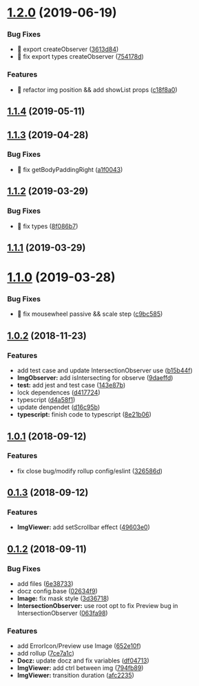 # [1.2.0](https://github.com/zWingz/react-image/compare/v1.1.4...v1.2.0) (2019-06-19)


### Bug Fixes

* 🐛 export createObserver ([3613d84](https://github.com/zWingz/react-image/commit/3613d84))
* 🐛 fix export types createObserver ([754178d](https://github.com/zWingz/react-image/commit/754178d))


### Features

* 🎸 refactor img position && add showList props ([c18f8a0](https://github.com/zWingz/react-image/commit/c18f8a0))



## [1.1.4](https://github.com/zWingz/react-image/compare/v1.1.3...v1.1.4) (2019-05-11)



## [1.1.3](https://github.com/zWingz/react-image/compare/v1.1.2...v1.1.3) (2019-04-28)


### Bug Fixes

* 🐛 fix getBodyPaddingRight ([a1f0043](https://github.com/zWingz/react-image/commit/a1f0043))



## [1.1.2](https://github.com/zWingz/react-image/compare/v1.1.1...v1.1.2) (2019-03-29)


### Bug Fixes

* 🐛 fix types ([8f086b7](https://github.com/zWingz/react-image/commit/8f086b7))



## [1.1.1](https://github.com/zWingz/react-image/compare/v1.1.0...v1.1.1) (2019-03-29)



# [1.1.0](https://github.com/zWingz/react-image/compare/v1.0.2...v1.1.0) (2019-03-28)


### Bug Fixes

* 🐛 fix mousewheel passive && scale step ([c9bc585](https://github.com/zWingz/react-image/commit/c9bc585))



## [1.0.2](https://github.com/zWingz/react-image/compare/1.0.1...v1.0.2) (2018-11-23)


### Features

* add test case and update IntersectionObserver use ([b15b44f](https://github.com/zWingz/react-image/commit/b15b44f))
* **ImgObserver:** add isIntersecting for observe ([9daeffd](https://github.com/zWingz/react-image/commit/9daeffd))
* **test:** add jest and test case ([143e87b](https://github.com/zWingz/react-image/commit/143e87b))
* lock dependences ([d417724](https://github.com/zWingz/react-image/commit/d417724))
* typescript ([d4a58f1](https://github.com/zWingz/react-image/commit/d4a58f1))
* update denpendet ([d16c95b](https://github.com/zWingz/react-image/commit/d16c95b))
* **typescript:** finish code to typescript ([8e21b06](https://github.com/zWingz/react-image/commit/8e21b06))



## [1.0.1](https://github.com/zWingz/react-image/compare/0.1.3...1.0.1) (2018-09-12)


### Features

* fix close bug/modify rollup config/eslint ([326586d](https://github.com/zWingz/react-image/commit/326586d))



## [0.1.3](https://github.com/zWingz/react-image/compare/0.1.2...0.1.3) (2018-09-12)


### Features

* **ImgViewer:** add setScrollbar effect ([49603e0](https://github.com/zWingz/react-image/commit/49603e0))



## [0.1.2](https://github.com/zWingz/react-image/compare/7ce7a1c...0.1.2) (2018-09-11)


### Bug Fixes

* add files ([6e38733](https://github.com/zWingz/react-image/commit/6e38733))
* docz config.base ([02634f9](https://github.com/zWingz/react-image/commit/02634f9))
* **Image:** fix mask style ([3d36718](https://github.com/zWingz/react-image/commit/3d36718))
* **IntersectionObserver:** use root opt to fix Preview bug in IntersectionObserver ([063fa98](https://github.com/zWingz/react-image/commit/063fa98))


### Features

* add ErrorIcon/Preview use Image ([652e10f](https://github.com/zWingz/react-image/commit/652e10f))
* add rollup ([7ce7a1c](https://github.com/zWingz/react-image/commit/7ce7a1c))
* **Docz:** update docz and fix variables ([df04713](https://github.com/zWingz/react-image/commit/df04713))
* **ImgViewer:** add ctrl between img ([794fb89](https://github.com/zWingz/react-image/commit/794fb89))
* **ImgViewer:** transition duration ([afc2235](https://github.com/zWingz/react-image/commit/afc2235))



